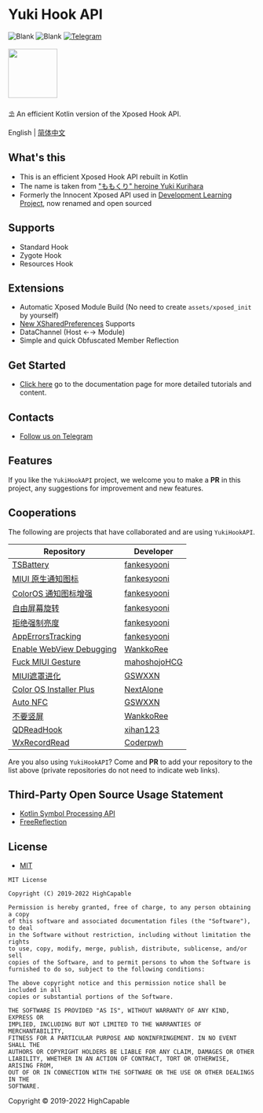 # Yuki Hook API

![Blank](https://img.shields.io/badge/license-MIT-blue)
![Blank](https://img.shields.io/badge/version-v1.1.4-green)
[![Telegram](https://img.shields.io/badge/Follow-Telegram-blue.svg?logo=telegram)](https://t.me/YukiHookAPI)
<br/><br/>
<img src="https://github.com/fankes/YuKiHookAPI/blob/master/img-src/icon.png" width = "100" height = "100"/>
<br/>
<br/>
⛱️ An efficient Kotlin version of the Xposed Hook API.
<br/>

English | [简体中文](https://github.com/fankes/YukiHookAPI/blob/master/README-zh-CN.md)

## What's this

- This is an efficient Xposed Hook API rebuilt in Kotlin
- The name is taken from ["ももくり" heroine Yuki Kurihara](https://www.bilibili.com/bangumi/play/ss5016)
- Formerly the Innocent Xposed API used in [Development Learning Project](https://github.com/fankes/TMore), now renamed and open sourced

## Supports

- Standard Hook
- Zygote Hook
- Resources Hook

## Extensions

- Automatic Xposed Module Build (No need to create `assets/xposed_init` by yourself)
- [New XSharedPreferences](https://github.com/LSPosed/LSPosed/wiki/New-XSharedPreferences#for-the-module) Supports
- DataChannel (Host ←→ Module)
- Simple and quick Obfuscated Member Reflection

## Get Started

- [Click here](https://fankes.github.io/YukiHookAPI/en/) go to the documentation page for more detailed tutorials and content.

## Contacts

- [Follow us on Telegram](https://t.me/YukiHookAPI)

## Features

If you like the `YukiHookAPI` project, we welcome you to make a **PR** in this project, any suggestions for improvement and new features.

## Cooperations

The following are projects that have collaborated and are using `YukiHookAPI`.

| Repository                                                                      | Developer                                       |
|---------------------------------------------------------------------------------|-------------------------------------------------|
| [TSBattery](https://github.com/fankes/TSBattery)                                | [fankesyooni](https://github.com/fankes)        |
| [MIUI 原生通知图标](https://github.com/fankes/MIUINativeNotifyIcon)                   | [fankesyooni](https://github.com/fankes)        |
| [ColorOS 通知图标增强](https://github.com/fankes/ColorOSNotifyIcon)                   | [fankesyooni](https://github.com/fankes)        |
| [自由屏幕旋转](https://github.com/Xposed-Modules-Repo/com.fankes.forcerotate)         | [fankesyooni](https://github.com/fankes)        |
| [拒绝强制亮度](https://github.com/Xposed-Modules-Repo/com.fankes.refusebrightness)    | [fankesyooni](https://github.com/fankes)        |
| [AppErrorsTracking](https://github.com/KitsunePie/AppErrorsTracking)            | [fankesyooni](https://github.com/fankes)        |
| [Enable WebView Debugging](https://github.com/WankkoRee/EnableWebViewDebugging) | [WankkoRee](https://github.com/WankkoRee)       |
| [Fuck MIUI Gesture](https://github.com/HCGStudio/FuckMIUIGesture)               | [mahoshojoHCG](https://github.com/mahoshojoHCG) |
| [MIUI遮罩进化](https://github.com/GSWXXN/RestoreSplashScreen)                       | [GSWXXN](https://github.com/GSWXXN)             |
| [Color OS Installer Plus](https://github.com/NextAlone/ColorOSInstallerPlus)    | [NextAlone](https://github.com/NextAlone)       |
| [Auto NFC](https://github.com/GSWXXN/AutoNFC)                                   | [GSWXXN](https://github.com/GSWXXN)             |
| [不要竖屏](https://github.com/WankkoRee/Portrait2Landscape)                         | [WankkoRee](https://github.com/WankkoRee)       |
| [QDReadHook](https://github.com/xihan123/QDReadHook)                            | [xihan123](https://github.com/xihan123)         |
| [WxRecordRead](https://github.com/pwh-pwh/wxrecordread)                         | [Coderpwh](https://github.com/pwh-pwh)          |

Are you also using `YukiHookAPI`? Come and **PR** to add your repository to the list above (private repositories do not need to indicate web
links).

## Third-Party Open Source Usage Statement

- [Kotlin Symbol Processing API](https://github.com/google/ksp)
- [FreeReflection](https://github.com/tiann/FreeReflection)

## License

- [MIT](https://choosealicense.com/licenses/mit)

```
MIT License

Copyright (C) 2019-2022 HighCapable

Permission is hereby granted, free of charge, to any person obtaining a copy
of this software and associated documentation files (the "Software"), to deal
in the Software without restriction, including without limitation the rights
to use, copy, modify, merge, publish, distribute, sublicense, and/or sell
copies of the Software, and to permit persons to whom the Software is
furnished to do so, subject to the following conditions:

The above copyright notice and this permission notice shall be included in all
copies or substantial portions of the Software.

THE SOFTWARE IS PROVIDED "AS IS", WITHOUT WARRANTY OF ANY KIND, EXPRESS OR
IMPLIED, INCLUDING BUT NOT LIMITED TO THE WARRANTIES OF MERCHANTABILITY,
FITNESS FOR A PARTICULAR PURPOSE AND NONINFRINGEMENT. IN NO EVENT SHALL THE
AUTHORS OR COPYRIGHT HOLDERS BE LIABLE FOR ANY CLAIM, DAMAGES OR OTHER
LIABILITY, WHETHER IN AN ACTION OF CONTRACT, TORT OR OTHERWISE, ARISING FROM,
OUT OF OR IN CONNECTION WITH THE SOFTWARE OR THE USE OR OTHER DEALINGS IN THE
SOFTWARE.
```

Copyright © 2019-2022 HighCapable